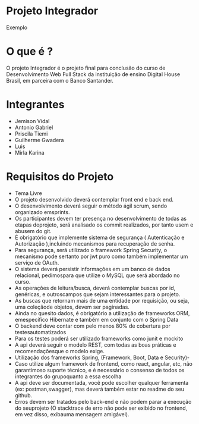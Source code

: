 # Projeto Integrador

Exemplo

# O que é ? 
  O projeto Integrador é o projeto final para conclusão do curso de Desenvolvimento Web Full Stack da instituição de ensino Digital House Brasil, em parceira com o Banco Santander.
  
# Integrantes
 - Jemison Vidal
 - Antonio Gabriel
 - Priscila Tiemi
 - Guilherme Gwadera
 - Luis
 - Mirla Karina
  
# Requisitos do Projeto
 - Tema Livre
 - O projeto desenvolvido deverá contemplar front end e back end.
 - O desenvolvimento deverá seguir o método ágil scrum, sendo organizado emsprints.
 - Os participantes devem ter presença no desenvolvimento de todas as etapas doprojeto, será analisado os commit realizados, por tanto usem e abusem do git.
 - É obrigatório que implemente sistema de segurança ( Autenticação e Autorização ),incluindo mecanismos para recuperação de senha.
 - Para segurança, será utilizado o framework Spring Security, o mecanismo pode sertanto por jwt puro como também impĺementar um serviço de OAuth.
 - O sistema deverá persistir informações em um banco de dados relacional, pedimospara que utilize o MySQL que será abordado no curso.
 - As operações de leitura/busca, deverá contemplar buscas por id, genéricas, e outroscampos que sejam interessantes para o projeto.
 - As buscas que retornam mais de uma entidade por requisição, ou seja, uma coleçãode objetos, devem ser paginadas.
 - Ainda no quesito dados, é obrigatório a utilização de frameworks ORM, emespecífico Hibernate e também em conjunto com o Spring Data
 - O backend deve contar com pelo menos ​80% ​de cobertura  por testesautomatizados
 - Para os testes poderá ser utilizado frameworks como junit e mockito
 - A api deverá  seguir o modelo REST, com todas as boas práticas e recomendaçõesque o modelo exige.
 - Utilização dos frameworks Spring, (Framework, Boot, Data e Security)-
 - Caso utilize algum framework de frontend, como react, angular, etc, não garantimoso suporte técnico,  e é necessário o consenso de todos os integrantes do grupoquanto a essa escolha
 - A api deve ser documentada, você pode escolher qualquer ferramenta (ex: postman,swagger), mas deverá também estar no readme do seu github.
 - Erros devem ser tratados pelo back-end e não podem parar a execução do seuprojeto (O stacktrace de erro não pode ser exibido no frontend, em vez disso, exibauma mensagem amigável).
